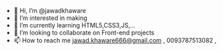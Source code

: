 - 👋 Hi, I’m @jawadkhaware
- 👀 I’m interested in making
- 🌱 I’m currently learning HTML5,CSS3,JS,...
- 💞️ I’m looking to collaborate on Front-end projects
- 📫 How to reach me jawad.khaware666@gmail.com , 0093787513082 , 

<!---
jawadkhaware/jawadkhaware is a ✨ special ✨ repository because its `README.md` (this file) appears on your GitHub profile.
You can click the Preview link to take a look at your changes.
--->
